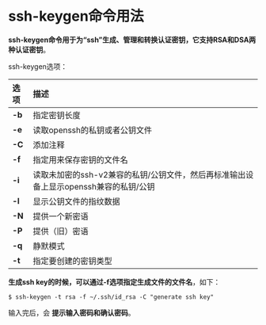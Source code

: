 ssh-keygen命令用法
=================================================================================
**ssh-keygen命令用于为“ssh”生成、管理和转换认证密钥，它支持RSA和DSA两种认证密钥**。

ssh-keygen选项：

| 选项 | 描述 |
| :------------- | :------------- |
| **-b** | 指定密钥长度 |
| **-e** | 读取openssh的私钥或者公钥文件 |
| **-C** | 添加注释 |
| **-f** | 指定用来保存密钥的文件名 |
| **-i** | 读取未加密的ssh-v2兼容的私钥/公钥文件，然后再标准输出设备上显示openssh兼容的私钥/公钥 |
| **-l** | 显示公钥文件的指纹数据 |
| **-N** | 提供一个新密语 |
| **-P** | 提供（旧）密语 |
| **-q** | 静默模式 |
| **-t** | 指定要创建的密钥类型 |

**生成ssh key的时候，可以通过-f选项指定生成文件的文件名**，如下：
```shell
$ ssh-keygen -t rsa -f ~/.ssh/id_rsa -C "generate ssh key"
```
输入完后，会 **提示输入密码和确认密码**。
